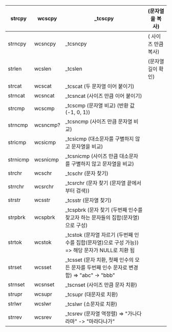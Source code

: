 strcpy   | wcscpy   | _tcscpy   | (문자열을 복사) 
---------|----------|-----------|-------------------------
strncpy  | wcsncpy  | _tcsncpy  | ( 사이즈 만큼 복사) 
strlen   | wcslen   | _tcslen   | (문자열 길이 확인)  
strcat   | wcscat   | _tcscat   (두 문자열 이어 붙이기) 
strncat  | wcsncat  | _tcsncat  (사이즈 만큼 이어 붙이기) 
strcmp   | wcscmp   | _tcscmp   (문자열 비교) (반환 값(-1, 0, 1)) 
strncmp  | wcsncmp? | _tcsncmp  (사이즈 만큼 문자열 비교) 
stricmp  | wcsicmp  | _tcsicmp  (대소문자를 구별하지 않고 문자열을 비교) 
strnicmp | wcsnicmp | _tcsnicmp (사이즈 만큼 대소문자를 구별하지 않고 문자열을 비교)
strchr   | wcschr   | _tcschr   (문자 찾기) 
strrchr  | wcsrchr  | _tcsrchr  (문자 찾기 (문자열 끝에서 부터 검색)) 
strstr   | wcsstr   | _tcsstr   (문자열 찾기)
strpbrk  | wcspbrk  | _tcspbrk  (문자 찾기 (두번째 인수를 찾고자 하는 문자들의 집합(문자열)으로 구성)   
strtok   | wcstok   | _tcstok   (문자열 자르기 (두번째 인수를 집합(문자열)으로 구성 가능)) => 해당 문자가 NULL로 치환 됨
strset   | wcsset   | _tcsset   (문자 치환, 첫째 인수의 모든 문자를 두번째 인수 문자로 변경함) => "abc" -> "bbb" 
strnset  | wcsnset  | _tscnset  (사이즈 만큼 문자 치환) 
strupr   | wcsupr   | _tcsupr   (대문자로 치환)
strlwr   | wcslwr   | _tcslwr   (소문자로 치환) 
strrev   | wcsrev   | _tcsrev   (문자열 역정렬) => "가나다라마" -> "마라다나가"
